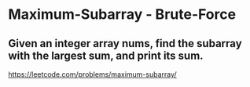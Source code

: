 # Maximum-Subarray - Brute-Force
## Given an integer array nums, find the subarray with the largest sum, and print its sum.
https://leetcode.com/problems/maximum-subarray/

